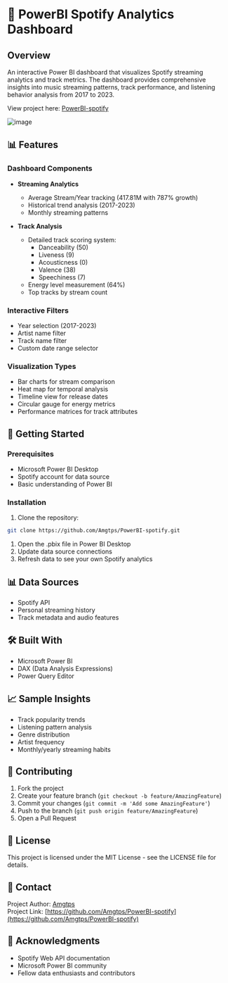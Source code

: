 # 🎵 PowerBI Spotify Analytics Dashboard

## Overview
An interactive Power BI dashboard that visualizes Spotify streaming analytics and track metrics. The dashboard provides comprehensive insights into music streaming patterns, track performance, and listening behavior analysis from 2017 to 2023.

View project here: [PowerBI-spotify](https://github.com/Amgtps/PowerBI-spotify)

![image](https://github.com/user-attachments/assets/e325701e-17ea-4587-8973-5696fe9cf3c0)

## 📊 Features

### Dashboard Components
- **Streaming Analytics**
  - Average Stream/Year tracking (417.81M with 787% growth)
  - Historical trend analysis (2017-2023)
  - Monthly streaming patterns

- **Track Analysis**
  - Detailed track scoring system:
    - Danceability (50)
    - Liveness (9)
    - Acousticness (0)
    - Valence (38)
    - Speechiness (7)
  - Energy level measurement (64%)
  - Top tracks by stream count

### Interactive Filters
- Year selection (2017-2023)
- Artist name filter
- Track name filter
- Custom date range selector

### Visualization Types
- Bar charts for stream comparison
- Heat map for temporal analysis
- Timeline view for release dates
- Circular gauge for energy metrics
- Performance matrices for track attributes

## 🚀 Getting Started

### Prerequisites
- Microsoft Power BI Desktop
- Spotify account for data source
- Basic understanding of Power BI

### Installation
1. Clone the repository:
```bash
git clone https://github.com/Amgtps/PowerBI-spotify.git
```
1. Open the .pbix file in Power BI Desktop
2. Update data source connections
3. Refresh data to see your own Spotify analytics

## 📊 Data Sources
* Spotify API
* Personal streaming history
* Track metadata and audio features

## 🛠️ Built With
* Microsoft Power BI
* DAX (Data Analysis Expressions)
* Power Query Editor

## 📈 Sample Insights
* Track popularity trends
* Listening pattern analysis
* Genre distribution
* Artist frequency
* Monthly/yearly streaming habits

## 🤝 Contributing
1. Fork the project
2. Create your feature branch (`git checkout -b feature/AmazingFeature`)
3. Commit your changes (`git commit -m 'Add some AmazingFeature'`)
4. Push to the branch (`git push origin feature/AmazingFeature`)
5. Open a Pull Request

## 📝 License
This project is licensed under the MIT License - see the LICENSE file for details.

## 📧 Contact
Project Author: [Amgtps](https://github.com/Amgtps)  
Project Link: [https://github.com/Amgtps/PowerBI-spotify](https://github.com/Amgtps/PowerBI-spotify)

## 🙏 Acknowledgments
* Spotify Web API documentation
* Microsoft Power BI community
* Fellow data enthusiasts and contributors

